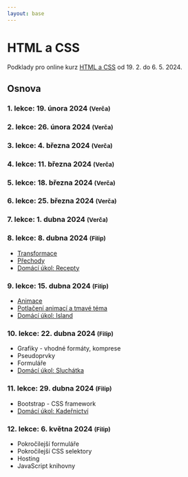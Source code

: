 ```yaml
---
layout: base
---
```


# HTML a CSS

Podklady pro online kurz [HTML a CSS](https://www.czechitas.cz/kurzy/html-a-css) od 19. 2. do 6. 5. 2024.

## Osnova

### 1. lekce: 19. února 2024 <small>(Verča)</small>

### 2. lekce: 26. února 2024 <small>(Verča)</small>

### 3. lekce: 4. března 2024 <small>(Verča)</small>

### 4. lekce: 11. března 2024 <small>(Verča)</small>

### 5. lekce: 18. března 2024 <small>(Verča)</small>

### 6. lekce: 25. března 2024 <small>(Verča)</small>

### 7. lekce: 1. dubna 2024 <small>(Verča)</small>

### 8. lekce: 8. dubna 2024 <small>(Filip)</small>

- [Transformace](transformace)
- [Přechody](prechody)
- [Domácí úkol: Recepty](domaci-ukol-recepty)

### 9. lekce: 15. dubna 2024 <small>(Filip)</small>

- [Animace](animace)
- [Potlačení animací a tmavé téma](potlaceni-animaci-a-tmave-tema)
- [Domácí úkol: Island](domaci-ukol-island)

### 10. lekce: 22. dubna 2024 <small>(Filip)</small>

- Grafiky - vhodné formáty, komprese
- Pseudoprvky
- Formuláře
- [Domácí úkol: Sluchátka](domaci-ukol-sluchatka)

### 11. lekce: 29. dubna 2024 <small>(Filip)</small>

- Bootstrap - CSS framework
- [Domácí úkol: Kadeřnictví](domaci-ukol-kadernictvi)

### 12. lekce: 6. května 2024 <small>(Filip)</small>

- Pokročilejší formuláře
- Pokročilejší CSS selektory
- Hosting
- JavaScript knihovny
